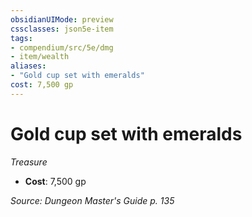 ```yaml
---
obsidianUIMode: preview
cssclasses: json5e-item
tags:
- compendium/src/5e/dmg
- item/wealth
aliases: 
- "Gold cup set with emeralds"
cost: 7,500 gp
---
```

# Gold cup set with emeralds
*Treasure*  

- **Cost**: 7,500 gp

*Source: Dungeon Master's Guide p. 135*